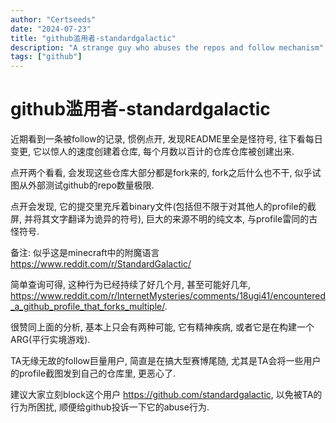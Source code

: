 ```yaml
---
author: "Certseeds"
date: "2024-07-23"
title: "github滥用者-standardgalactic"
description: "A strange guy who abuses the repos and follow mechanism"
tags: ["github"]
---
```


# github滥用者-standardgalactic

近期看到一条被follow的记录, 惯例点开, 发现README里全是怪符号, 往下看每日变更, 它以惊人的速度创建着仓库, 每个月数以百计的仓库仓库被创建出来.

点开两个看看, 会发现这些仓库大部分都是fork来的, fork之后什么也不干, 似乎试图从外部测试github的repo数量极限.

点开会发现, 它的提交里充斥着binary文件(包括但不限于对其他人的profile的截屏, 并将其文字翻译为诡异的符号), 巨大的来源不明的纯文本, 与profile雷同的古怪符号.

备注: 似乎这是minecraft中的附魔语言<https://www.reddit.com/r/StandardGalactic/>

简单查询可得, 这种行为已经持续了好几个月, 甚至可能好几年, <https://www.reddit.com/r/InternetMysteries/comments/18ugi41/encountered_a_github_profile_that_forks_multiple/>.

很赞同上面的分析, 基本上只会有两种可能, 它有精神疾病, 或者它是在构建一个ARG(平行实境游戏).

TA无缘无故的follow巨量用户, 简直是在搞大型赛博尾随, 尤其是TA会将一些用户的profile截图发到自己的仓库里, 更恶心了.

建议大家立刻block这个用户 <https://github.com/standardgalactic>, 以免被TA的行为所困扰, 顺便给github投诉一下它的abuse行为.
